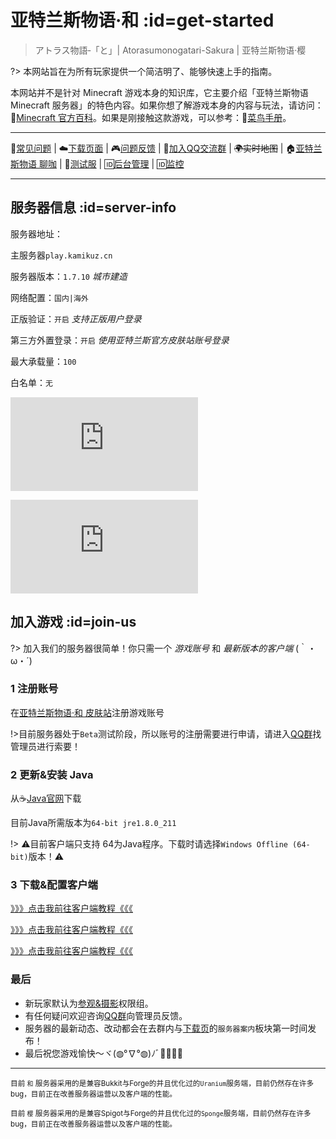 [homepage]: https://kamikuz.cn/
[dynmap]: http://map.kamikuz.cn:8123
[qqgroup]: https://jq.qq.com/?_wv=1027&k=576OUne
[downloadpage]: https://wiki.kamikuz.cn/download.html
[blog]: https://bb.kamikuz.cn
[mcwiki]: https://minecraft-zh.gamepedia.com/
[beginner-guide]: http://minecraft-zh.gamepedia.com/%E6%95%99%E7%A8%8B/%E8%8F%9C%E9%B8%9F%E6%89%8B%E5%86%8C
[skin]: https://mc.kamikuz.cn/
[java]: https://www.java.com/en/download/manual.jsp
[group-def]: /welcome/groups.md#def
[group-adv]: /welcome/groups.md#adv
[server-survival]: /welcome/servers.md#survival
[server-creative]: /welcome/servers.md#creative
[faq]: /welcome/faq.md
[issues]: https://github.com/Kamikuz/Atorasumonogatarito/issues
[client]: /welcome/client.md
[test]: /test.md

# 亚特兰斯物语·和 :id=get-started

>アトラス物語‐「と」| Atorasumonogatari-Sakura | 亚特兰斯物语·樱

?> 本网站旨在为所有玩家提供一个简洁明了、能够快速上手的指南。

本网站并不是针对 Minecraft 游戏本身的知识库，它主要介绍「亚特兰斯物语 Minecraft 服务器」的特色内容。如果你想了解游戏本身的内容与玩法，请访问：🔗[Minecraft 官方百科][mcwiki]。如果是刚接触这款游戏，可以参考：🍰[菜鸟手册][beginner-guide]。

----

📖[常见问题][faq] | ☁️[下载页面][downloadpage] | 🎮[问题反馈][issues] | 🐧[加入QQ交流群][qqgroup] | ~~🌍实时地图~~ | 🏠[亚特兰斯物语 聊咖][blog] | 🌸[测试服][test] | 🆔[后台管理](http://kamiku.picp.vip) | 🆔[监控](http://kamiku.picp.vip:8080)

----

## 服务器信息 :id=server-info

服务器地址：

主服务器`play.kamikuz.cn`

服务器版本：`1.7.10` *城市建造*

网络配置：`国内|海外`

正版验证：`开启` *支持正版用户登录*

第三方外置登录：`开启` *使用亚特兰斯官方皮肤站账号登录*

最大承载量：`100`

白名单：`无`

![Server](http://tietu.zuimc.com/server.php?hostname=%E4%BA%9A%E7%89%B9%E5%85%B0%E6%96%AF%E7%89%A9%E8%AF%AD%C2%B7%E5%92%8C&host=play.kamikuz.cn&motd=%E6%97%A5%E7%B3%BB%E5%A4%A7%E5%9E%8B%E5%9F%8E%E5%B8%82%E6%A8%A1%E6%8B%9F&line=3&srv=1)

![Server2](http://tietu.zuimc.com/server.php?hostname=%E4%BA%9A%E7%89%B9%E5%85%B0%E6%96%AF%E7%89%A9%E8%AF%AD%C2%B7%E6%A8%B1&host=play2.kamikuz.cn&motd=%E5%85%A8%E6%96%B0%E4%B8%96%E7%95%8C%E8%A7%82&line=6&srv=1)

## 加入游戏 :id=join-us

?> 加入我们的服务器很简单！你只需一个 *游戏账号* 和 *最新版本的客户端* (｀・ω・´)

### 1 注册账号

在[亚特兰斯物语·和 皮肤站][skin]注册游戏账号

!>目前服务器处于`Beta`测试阶段，所以账号的注册需要进行申请，请进入[QQ群][qqgroup]找管理员进行索要！

### 2 更新&安装 Java

从☕️[Java官网][java]下载

目前Java所需版本为`64-bit jre1.8.0_211`

!> ⚠️目前客户端只支持 64为Java程序。下载时请选择`Windows Offline (64-bit)`版本！⚠️


### 3 下载&配置客户端

[》》》点击我前往客户端教程《《《][client]

[》》》点击我前往客户端教程《《《][client]

[》》》点击我前往客户端教程《《《][client]                                     

### 最后

- 新玩家默认为[参观&摄影][group-def]权限组。
- 有任何疑问欢迎咨询[QQ群][qqgroup]向管理员反馈。
- 服务器的最新动态、改动都会在去群内与[下载页](https://wiki.kamikuz.cn/download.html)的`服务器案内`板块第一时间发布！
- 最后祝您游戏愉快～ヾ(◍°∇°◍)ﾉﾞ🎉🎊🎉🎊

----

<small>目前 `和` 服务器采用的是兼容Bukkit与Forge的并且优化过的`Uranium`服务端，目前仍然存在许多bug，目前正在改善服务器运营以及客户端的性能。</small>

<small>目前 `樱` 服务器采用的是兼容Spigot与Forge的并且优化过的`Sponge`服务端，目前仍然存在许多bug，目前正在改善服务器运营以及客户端的性能。</small>
